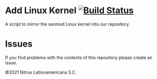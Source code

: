 # Add Linux Kernel [![Build Status](https://travis-ci.org/Nitrux/add-kernel.svg?branch=xanmod)](https://travis-ci.org/Nitrux/add-kernel)

A script to mirror the xanmod Linux kernel into our repository.

# Issues
If you find problems with the contents of this repository please create an issue.

©2021 Nitrux Latinoamericana S.C.
